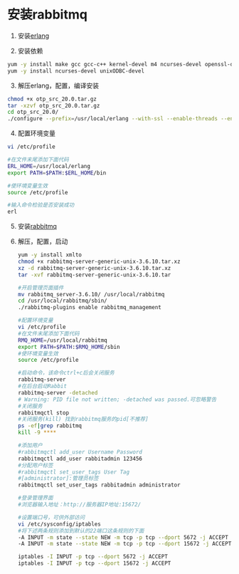 # 安装rabbitmq

1. 安装[erlang](http:*//erlang.org/download/otp_src_20.0.tar.gz*)

2. 安装依赖

  ```bash
  yum -y install make gcc gcc-c++ kernel-devel m4 ncurses-devel openssl-devel
  yum -y install ncurses-devel unixODBC-devel
  ```

3. 解压erlang，配置，编译安装

  ```bash
  chmod +x otp_src_20.0.tar.gz
  tar -xzvf otp_src_20.0.tar.gz
  cd otp_src_20.0/
  ./configure --prefix=/usr/local/erlang --with-ssl --enable-threads --enable-smp-support --enable-kernel-poll --enable-hipe --without-javac  //不用java编译，故去掉java避免错误  
  ```

  

4.  配置环境变量

  ```bash
  vi /etc/profile
  
  #在文件末尾添加下面代码
  ERL_HOME=/usr/local/erlang  
  export PATH=$PATH:$ERL_HOME/bin
  
  #使环境变量生效
  source /etc/profile
  
  #输入命令检验是否安装成功
  erl
  ```

5. 安装[rabbitmq](http:*//www.rabbitmq.com/releases/rabbitmq-server/current/rabbitmq-server-generic-unix-3.6.10.tar.xz*)

6. 解压，配置，启动

   ```bash
   yum -y install xmlto
   chmod +x rabbitmq-server-generic-unix-3.6.10.tar.xz
   xz -d rabbitmq-server-generic-unix-3.6.10.tar.xz
   tar -xvf rabbitmq-server-generic-unix-3.6.10.tar
   
   #开启管理页面插件
   mv rabbitmq_server-3.6.10/ /usr/local/rabbitmq
   cd /usr/local/rabbitmq/sbin/
   ./rabbitmq-plugins enable rabbitmq_management
   
   #配置环境变量
   vi /etc/profile
   #在文件末尾添加下面代码
   RMQ_HOME=/usr/local/rabbitmq  
   export PATH=$PATH:$RMQ_HOME/sbin
   #使环境变量生效
   source /etc/profile
   
   #启动命令，该命令ctrl+c后会关闭服务
   rabbitmq-server
   #在后台启动Rabbit
   rabbitmq-server -detached 
   # Warning: PID file not written; -detached was passed.可忽略警告
   #关闭服务
   rabbitmqctl stop
   #关闭服务(kill) 找到rabbitmq服务的pid[不推荐]
   ps -ef|grep rabbitmq
   kill -9 ****
   
   #添加用户
   #rabbitmqctl add_user Username Password
   rabbitmqctl add_user rabbitadmin 123456
   #分配用户标签
   #rabbitmqctl set_user_tags User Tag
   #[administrator]:管理员标签
   rabbitmqctl set_user_tags rabbitadmin administrator
   
   #登录管理界面
   #浏览器输入地址：http://服务器IP地址:15672/
   
   #设置端口号，可供外部访问
   vi /etc/sysconfig/iptables
   #将下述两条规则添加到默认的22端口这条规则的下面
   -A INPUT -m state --state NEW -m tcp -p tcp --dport 5672 -j ACCEPT
   -A INPUT -m state --state NEW -m tcp -p tcp --dport 15672 -j ACCEPT
   
   iptables -I INPUT -p tcp --dport 5672 -j ACCEPT
   iptables -I INPUT -p tcp --dport 15672 -j ACCEPT
   ```

   

   
